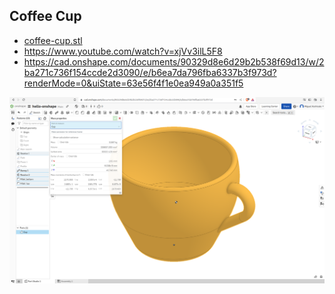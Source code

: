 ## Coffee Cup 
* [coffee-cup.stl](coffee-cup.stl)
* https://www.youtube.com/watch?v=xjVv3ilL5F8 
* https://cad.onshape.com/documents/90329d8e6d29b2b538f69d13/w/2ba271c736f154ccde2d3090/e/b6ea7da796fba6337b3f973d?renderMode=0&uiState=63e56f4f1e0ea949a0a351f5 

![fig](Screenshot_from_2023-02-09_01-55-07.png)

